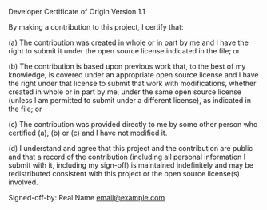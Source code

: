 Developer Certificate of Origin
Version 1.1

By making a contribution to this project, I certify that:

(a) The contribution was created in whole or in part by me and I have the right
    to submit it under the open source license indicated in the file; or

(b) The contribution is based upon previous work that, to the best of my knowledge,
    is covered under an appropriate open source license and I have the right under
    that license to submit that work with modifications, whether created in whole
    or in part by me, under the same open source license (unless I am permitted to
    submit under a different license), as indicated in the file; or

(c) The contribution was provided directly to me by some other person who certified
    (a), (b) or (c) and I have not modified it.

(d) I understand and agree that this project and the contribution are public and
    that a record of the contribution (including all personal information I submit
    with it, including my sign-off) is maintained indefinitely and may be redistributed
    consistent with this project or the open source license(s) involved.

Signed-off-by: Real Name <email@example.com>

